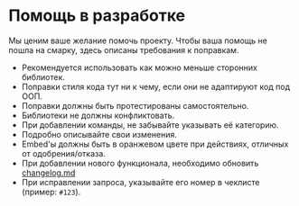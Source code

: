 # Помощь в разработке

Мы ценим ваше желание помочь проекту. Чтобы ваша помощь не пошла на смарку, здесь описаны требования к поправкам.

- Рекомендуется использовать как можно меньше сторонних библиотек.
- Поправки стиля кода тут ни к чему, если они не адаптируют код под ООП.
- Поправки должны быть протестированы самостоятельно.
- Библиотеки не должны конфликтовать.
- При добавлении команды, не забывайте указывать её категорию.
- Подробно описывайте свои изменения. 
- Embed'ы должны быть в оранжевом цвете при действиях, отличных от одобрения/отказа.
- При добавлении нового функционала, необходимо обновить [changelog.md](https://github.com/madcat9958/MadBotPublic/blob/main/changelog.md)
- При исправлении запроса, указывайте его номер в чеклисте (пример: `#123`).
